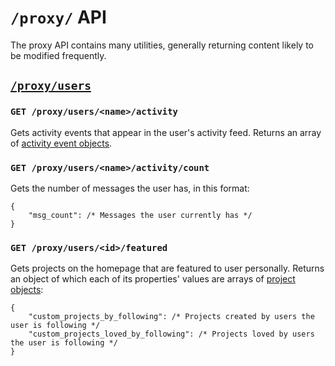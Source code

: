 # `/proxy/` API

The proxy API contains many utilities, generally returning content likely to be modified frequently.

## [`/proxy/users`](id:proxy-users)

### `GET /proxy/users/<name>/activity`

Gets activity events that appear in the user's activity feed. Returns an array of [activity event objects](definitions/activity_event_object.md).

### `GET /proxy/users/<name>/activity/count`

Gets the number of messages the user has, in this format:

```
{
    "msg_count": /* Messages the user currently has */
}
```

### `GET /proxy/users/<id>/featured`

Gets projects on the homepage that are featured to user personally. Returns an object of which each of its properties' values are arrays of [project objects](definitions/project_object.md):

```
{
    "custom_projects_by_following": /* Projects created by users the user is following */
    "custom_projects_loved_by_following": /* Projects loved by users the user is following */
}
```
